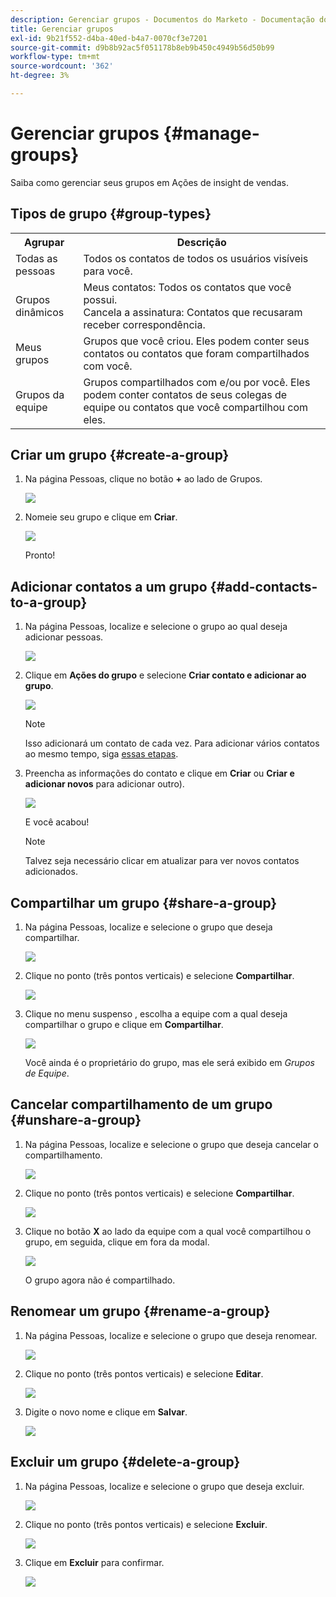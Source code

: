 ```yaml
---
description: Gerenciar grupos - Documentos do Marketo - Documentação do produto
title: Gerenciar grupos
exl-id: 9b21f552-d4ba-40ed-b4a7-0070cf3e7201
source-git-commit: d9b8b92ac5f051178b8eb9b450c4949b56d50b99
workflow-type: tm+mt
source-wordcount: '362'
ht-degree: 3%

---
```


# Gerenciar grupos {#manage-groups}

Saiba como gerenciar seus grupos em Ações de insight de vendas.

## Tipos de grupo {#group-types}

<table> 
 <colgroup> 
  <col> 
  <col> 
 </colgroup> 
 <tbody> 
  <tr> 
   <th>Agrupar</th> 
   <th>Descrição</th> 
  </tr> 
  <tr> 
   <td>Todas as pessoas</td> 
   <td>Todos os contatos de todos os usuários visíveis para você.</td> 
  </tr> 
  <tr> 
   <td>Grupos dinâmicos</td> 
   <td>Meus contatos: Todos os contatos que você possui.<br>Cancela a assinatura: Contatos que recusaram receber correspondência.</td> 
  </tr> 
  <tr> 
   <td>Meus grupos</td> 
   <td>Grupos que você criou. Eles podem conter seus contatos ou contatos que foram compartilhados com você.</td> 
  </tr> 
  <tr> 
   <td>Grupos da equipe</td> 
   <td>Grupos compartilhados com e/ou por você. Eles podem conter contatos de seus colegas de equipe ou contatos que você compartilhou com eles.</td> 
  </tr> 
 </tbody> 
</table>

## Criar um grupo {#create-a-group}

1. Na página Pessoas, clique no botão **+** ao lado de Grupos.

   ![](assets/manage-groups-1.png)

1. Nomeie seu grupo e clique em **Criar**.

   ![](assets/manage-groups-2.png)

   Pronto!

## Adicionar contatos a um grupo {#add-contacts-to-a-group}

1. Na página Pessoas, localize e selecione o grupo ao qual deseja adicionar pessoas.

   ![](assets/manage-groups-3.png)

1. Clique em **Ações do grupo** e selecione **Criar contato e adicionar ao grupo**.

   ![](assets/manage-groups-4.png)

   >[!NOTE]
   >
   >Isso adicionará um contato de cada vez. Para adicionar vários contatos ao mesmo tempo, siga [essas etapas](/help/marketo/product-docs/marketo-sales-insight/actions/people/managing-contacts/import-contacts-via-csv.md).

1. Preencha as informações do contato e clique em **Criar** ou **Criar e adicionar novos** para adicionar outro).

   ![](assets/manage-groups-5.png)

   E você acabou!

   >[!NOTE]
   >
   >Talvez seja necessário clicar em atualizar para ver novos contatos adicionados.

## Compartilhar um grupo {#share-a-group}

1. Na página Pessoas, localize e selecione o grupo que deseja compartilhar.

   ![](assets/manage-groups-6.png)

1. Clique no ponto (três pontos verticais) e selecione **Compartilhar**.

   ![](assets/manage-groups-7.png)

1. Clique no menu suspenso , escolha a equipe com a qual deseja compartilhar o grupo e clique em **Compartilhar**.

   ![](assets/manage-groups-8.png)

   Você ainda é o proprietário do grupo, mas ele será exibido em _Grupos de Equipe_.

## Cancelar compartilhamento de um grupo {#unshare-a-group}

1. Na página Pessoas, localize e selecione o grupo que deseja cancelar o compartilhamento.

   ![](assets/manage-groups-9.png)

1. Clique no ponto (três pontos verticais) e selecione **Compartilhar**.

   ![](assets/manage-groups-10.png)

1. Clique no botão **X** ao lado da equipe com a qual você compartilhou o grupo, em seguida, clique em fora da modal.

   ![](assets/manage-groups-11.png)

   O grupo agora não é compartilhado.

## Renomear um grupo {#rename-a-group}

1. Na página Pessoas, localize e selecione o grupo que deseja renomear.

   ![](assets/manage-groups-12.png)

1. Clique no ponto (três pontos verticais) e selecione **Editar**.

   ![](assets/manage-groups-13.png)

1. Digite o novo nome e clique em **Salvar**.

   ![](assets/manage-groups-14.png)

## Excluir um grupo {#delete-a-group}

1. Na página Pessoas, localize e selecione o grupo que deseja excluir.

   ![](assets/manage-groups-15.png)

1. Clique no ponto (três pontos verticais) e selecione **Excluir**.

   ![](assets/manage-groups-16.png)

1. Clique em **Excluir** para confirmar.

   ![](assets/manage-groups-17.png)
